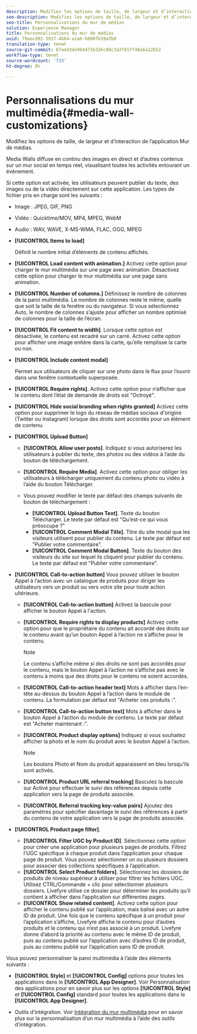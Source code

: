 ```yaml
---
description: Modifiez les options de taille, de largeur et d’interaction de l’application Mur de médias.
seo-description: Modifiez les options de taille, de largeur et d’interaction de l’application Mur de médias.
seo-title: Personnalisations du mur de médias
solution: Experience Manager
title: Personnalisations du mur de médias
uuid: 79aecd92-3937-4bb4-a1a6-b090fb39afb0
translation-type: tm+mt
source-git-commit: 67aeb3de964473b326c88c3a3f81ff48a6a12652
workflow-type: tm+mt
source-wordcount: '733'
ht-degree: 0%

---
```



# Personnalisations du mur multimédia{#media-wall-customizations}

Modifiez les options de taille, de largeur et d’interaction de l’application Mur de médias.



Media Walls diffuse en continu des images en direct et d’autres contenus sur un mur social en temps réel, visualisant toutes les activités entourant un événement.

Si cette option est activée, les utilisateurs peuvent publier du texte, des images ou de la vidéo directement sur cette application. Les types de fichier pris en charge sont les suivants :

* Image : JPEG, GIF, PNG
* Vidéo : Quicktime/MOV, MP4, MPEG, WebM
* Audio : WAV, WAVE, X-MS-WMA, FLAC, OGG, MPEG

* **[!UICONTROL Items to load]**

   Définit le nombre initial d’éléments de contenu affichés.

* **[!UICONTROL Load content with animation.]** Activez cette option pour charger le mur multimédia sur une page avec animation. Désactivez cette option pour charger le mur multimédia sur une page sans animation.
* **[!UICONTROL Number of columns.]** Définissez le nombre de colonnes de la paroi multimédia. Le nombre de colonnes reste le même, quelle que soit la taille de la fenêtre ou du navigateur. Si vous sélectionnez Auto, le nombre de colonnes s’ajuste pour afficher un nombre optimisé de colonnes pour la taille de l’écran.
* **[!UICONTROL Fit content to width]**. Lorsque cette option est désactivée, le contenu est recadré sur un carré. Activez cette option pour afficher une image entière dans la carte, qu’elle remplisse la carte ou non.
* **[!UICONTROL Include content modal]**

   Permet aux utilisateurs de cliquer sur une photo dans le flux pour l’ouvrir dans une fenêtre contextuelle superposée.

* **[!UICONTROL Require rights]**. Activez cette option pour n’afficher que le contenu dont l’état de demande de droits est &quot;Octroyé&quot;.
* **[!UICONTROL Hide social branding when rights granted]** Activez cette option pour supprimer le logo du réseau de médias sociaux d&#39;origine (Twitter ou Instagram) lorsque des droits sont accordés pour un élément de contenu.

* **[!UICONTROL Upload Button]**

   * **[!UICONTROL Allow user posts]**. Indiquez si vous autoriserez les utilisateurs à publier du texte, des photos ou des vidéos à l’aide du bouton de téléchargement.
   * **[!UICONTROL Require Media]**. Activez cette option pour obliger les utilisateurs à télécharger uniquement du contenu photo ou vidéo à l’aide du bouton Télécharger.
   * Vous pouvez modifier le texte par défaut des champs suivants de bouton de téléchargement :

      * **[!UICONTROL Upload Button Text]**. Texte du bouton Télécharger. Le texte par défaut est &quot;Qu’est-ce qui vous préoccupe ?&quot;
      * **[!UICONTROL Comment Modal Title]**. Titre du site modal que les visiteurs utilisent pour publier du contenu. Le texte par défaut est &quot;Publier votre commentaire&quot;.
      * **[!UICONTROL Comment Modal Button]**. Texte du bouton des visiteurs du site sur lequel ils cliquent pour publier du contenu. Le texte par défaut est &quot;Publier votre commentaire&quot;.

* **[!UICONTROL Call-to-action button]** Vous pouvez utiliser le bouton Appel à l’action avec un catalogue de produits pour diriger les utilisateurs vers un produit ou vers votre site pour toute action ultérieure.

   * **[!UICONTROL Call-to-action button]** Activez la bascule pour afficher le bouton Appel à l&#39;action.
   * **[!UICONTROL Require rights to display products]** Activez cette option pour que le propriétaire du contenu ait accordé des droits sur le contenu avant qu’un bouton Appel à l’action ne s’affiche pour le contenu.

      >[!NOTE]
      >
      >Le contenu s’affiche même si des droits ne sont pas accordés pour le contenu, mais le bouton Appel à l’action ne s’affiche pas avec le contenu à moins que des droits pour le contenu ne soient accordés.

   * **[!UICONTROL Call-to-action header text]** Mots à afficher dans l’en-tête au-dessus du bouton Appel à l’action dans le module de contenu. La formulation par défaut est &quot;Acheter ces produits :&quot;.
   * **[!UICONTROL Call-to-action button text]** Mots à afficher dans le bouton Appel à l’action du module de contenu. Le texte par défaut est &quot;Acheter maintenant :&quot;.
   * **[!UICONTROL Product display options]** Indiquez si vous souhaitez afficher la photo et le nom du produit avec le bouton Appel à l’action.

      >[!NOTE]
      >
      >Les boutons Photo et Nom du produit apparaissent en bleu lorsqu’ils sont activés.

   * **[!UICONTROL Product URL referral tracking]** Basculez la bascule sur Activé pour effectuer le suivi des références depuis cette application vers la page de produits associée.
   * **[!UICONTROL Referral tracking key-value pairs]** Ajoutez des paramètres pour spécifier davantage le suivi des références à partir du contenu de votre application vers la page de produits associée.

* **[!UICONTROL Product page filter]**.
   * **[!UICONTROL Filter UGC by Product ID]**. Sélectionnez cette option pour créer une application pour plusieurs pages de produits. Filtrez l’UGC spécifique à chaque produit dans l’application pour chaque page de produit. Vous pouvez sélectionner un ou plusieurs dossiers pour associer des collections spécifiques à l’application.
   * **[!UICONTROL Select Product folders]**. Sélectionnez les dossiers de produits de niveau supérieur à utiliser pour filtrer les fichiers UGC. Utilisez CTRL/Commande + clic pour sélectionner plusieurs dossiers. Livefyre utilise ce dossier pour déterminer les produits qu’il contient à afficher dans l’application sur différentes pages.
   * **[!UICONTROL Show related content]**. Activez cette option pour afficher le contenu publié sur l’application, mais balisé avec un autre ID de produit. Une fois que le contenu spécifique à un produit pour l’application s’affiche, Livefyre affiche le contenu pour d’autres produits et le contenu qui n’est pas associé à un produit. Livefyre donne d’abord la priorité au contenu avec le même ID de produit, puis au contenu publié sur l’application avec d’autres ID de produit, puis au contenu publié sur l’application sans ID de produit.

Vous pouvez personnaliser la paroi multimédia à l’aide des éléments suivants :

* **[!UICONTROL Style]** et  **[!UICONTROL Config]** options pour toutes les applications dans le  **[!UICONTROL App Designer]**. Voir Personnalisation des applications pour en savoir plus sur les options **[!UICONTROL Style]** et **[!UICONTROL Config]** standard pour toutes les applications dans le **[!UICONTROL App Designer]**.

* Outils d’intégration. Voir [Intégration du mur multimédia](/help/implementation/c-app-integrations/c-media-wall-integration.md) pour en savoir plus sur la personnalisation d’un mur multimédia à l’aide des outils d’intégration.


